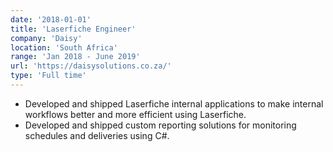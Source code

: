 ```yaml
---
date: '2018-01-01'
title: 'Laserfiche Engineer'
company: 'Daisy'
location: 'South Africa'
range: 'Jan 2018 - June 2019'
url: 'https://daisysolutions.co.za/'
type: 'Full time'
---
```


- Developed and shipped Laserfiche internal applications to make internal workflows better and more efficient using Laserfiche.
- Developed and shipped custom reporting solutions for monitoring schedules and deliveries using C#.
